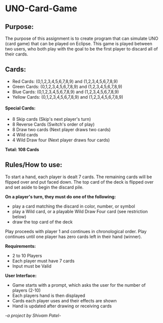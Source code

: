 # UNO-Card-Game

## Purpose:
The purpose of this assignment is to create program that can simulate UNO (card game) that can be played on Eclipse. This game is played between two users, who both play with the goal to be the first player to discard all of their cards.

## Cards: 
- Red Cards: (0,1,2,3,4,5,6,7,8,9) and (1,2,3,4,5,6,7,8,9)
- Green Cards: (0,1,2,3,4,5,6,7,8,9) and (1,2,3,4,5,6,7,8,9)
- Blue Cards: (0,1,2,3,4,5,6,7,8,9) and (1,2,3,4,5,6,7,8,9)
- Yellow Cards: (0,1,2,3,4,5,6,7,8,9) and (1,2,3,4,5,6,7,8,9)

#### Special Cards: 
- 8 Skip cards (Skip's next player's turn) 
- 8 Reverse Cards (Switch's order of play) 
- 8 Draw two cards (Next player draws two cards) 
- 4 Wild cards 
- 4 Wild Draw four (Next player draws four cards) 

**Total: 108 Cards** 

## Rules/How to use: 
To start a hand, each player is dealt 7 cards. The remaining cards will be flipped over and put faced down. The top card of the deck is flipped over and set aside to begin the discard pile.

**On a player's turn, they must do one of the following:**
- play a card matching the discard in color, number, or symbol
- play a Wild card, or a playable Wild Draw Four card (see restriction below)
- draw the top card of the deck

Play proceeds with player 1 and continues in chronological order.
Play continues until one player has zero cards left in their hand (winner).

**Requirements:**
- 2 to 10 Players
- Each player must have 7 cards
- Input must be Valid 

**User Interface:**
- Game starts with a prompt, which asks the user for the number of players (2-10) 
- Each players hand is then displayed
- Cards each player uses and their effects are shown
- Hand  is updated after drawing or receiving cards 

*-a project by Shivam Patel-*















